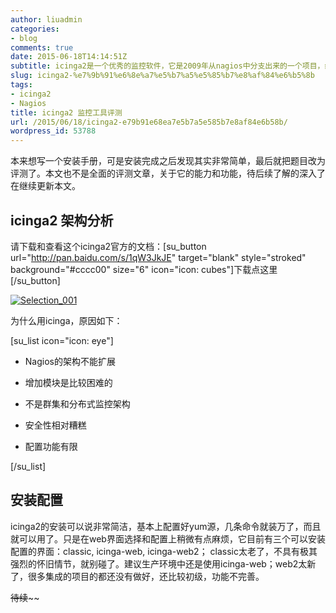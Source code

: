 ```yaml
---
author: liuadmin
categories:
- blog
comments: true
date: 2015-06-18T14:14:51Z
subtitle: icinga2是一个优秀的监控软件，它是2009年从nagios中分支出来的一个项目，经过重写的监控内核，目前已经从1版本发展到2，并且今天发布了2.3.5。它是在运环境中很好的监控选择，主要优势不光是自身的，更多的是社区的，nagios社区n多年来积累下来的大量监控插件。
slug: icinga2-%e7%9b%91%e6%8e%a7%e5%b7%a5%e5%85%b7%e8%af%84%e6%b5%8b
tags:
- icinga2
- Nagios
title: icinga2 监控工具评测
url: /2015/06/18/icinga2-e79b91e68ea7e5b7a5e585b7e8af84e6b58b/
wordpress_id: 53788
---
```


本来想写一个安装手册，可是安装完成之后发现其实非常简单，最后就把题目改为评测了。本文也不是全面的评测文章，关于它的能力和功能，待后续了解的深入了在继续更新本文。


## icinga2 架构分析


请下载和查看这个icinga2官方的文档：[su_button url="http://pan.baidu.com/s/1qW3JkJE" target="blank" style="stroked" background="#cccc00" size="6" icon="icon: cubes"]下载点这里[/su_button]

[![Selection_001](http://7bv9gn.com1.z0.glb.clouddn.com/wp-content/uploads/2015/06/Selection_001-1024x542.png)](http://7bv9gn.com1.z0.glb.clouddn.com/wp-content/uploads/2015/06/Selection_001.png)

为什么用icinga，原因如下：

[su_list icon="icon: eye"]



	
  * Nagios的架构不能扩展

	
  * 增加模块是比较困难的

	
  * 不是群集和分布式监控架构

	
  * 安全性相对糟糕

	
  * 配置功能有限


[/su_list]


## 安装配置


icinga2的安装可以说非常简洁，基本上配置好yum源，几条命令就装万了，而且就可以用了。只是在web界面选择和配置上稍微有点麻烦，它目前有三个可以安装配置的界面：classic, icinga-web, icinga-web2； classic太老了，不具有极其强烈的怀旧情节，就别碰了。建议生产环境中还是使用icinga-web；web2太新了，很多集成的项目的都还没有做好，还比较初级，功能不完善。





~~待续~~~~
